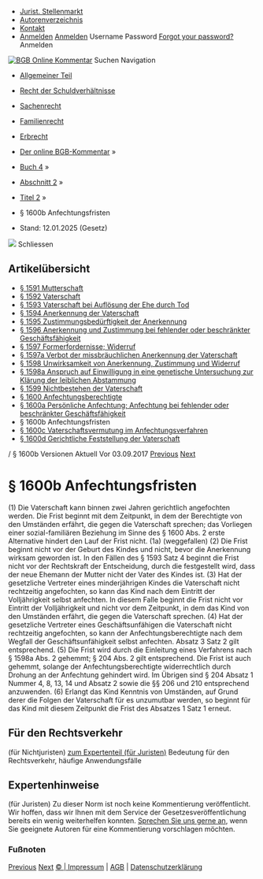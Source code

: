   * [Jurist. Stellenmarkt](https://bgb.kommentar.de/Buch-4/Abschnitt-2/Titel-2/</job-board> "Jurist. Stellenmarkt")
  * [Autorenverzeichnis](https://bgb.kommentar.de/Buch-4/Abschnitt-2/Titel-2/</Autorenverzeichnis> "Autorenverzeichnis")
  * [Kontakt](https://bgb.kommentar.de/Buch-4/Abschnitt-2/Titel-2/</Kontakt>)
  * [Anmelden](https://bgb.kommentar.de/Buch-4/Abschnitt-2/Titel-2/<#login> "show login form") [Anmelden](https://bgb.kommentar.de/Buch-4/Abschnitt-2/Titel-2/<#> "hide login form") Username Password
[Forgot your password?](https://bgb.kommentar.de/Buch-4/Abschnitt-2/Titel-2/</user/forgotpassword>) Anmelden 


[![BGB Online Kommentar](https://bgb.kommentar.de/extension/bgb/design/bgb/images/logo.png)](https://bgb.kommentar.de/Buch-4/Abschnitt-2/Titel-2/</> "BGB Online Kommentar")
Suchen
Navigation
  * [Allgemeiner Teil](https://bgb.kommentar.de/Buch-4/Abschnitt-2/Titel-2/</Buch-1>)
  * [Recht der Schuldverhältnisse](https://bgb.kommentar.de/Buch-4/Abschnitt-2/Titel-2/</Buch-2>)
  * [Sachenrecht](https://bgb.kommentar.de/Buch-4/Abschnitt-2/Titel-2/</Buch-3>)
  * [Familienrecht](https://bgb.kommentar.de/Buch-4/Abschnitt-2/Titel-2/</Buch-4>)
  * [Erbrecht](https://bgb.kommentar.de/Buch-4/Abschnitt-2/Titel-2/</Buch-5>)


  * [Der online BGB-Kommentar](https://bgb.kommentar.de/Buch-4/Abschnitt-2/Titel-2/</>) »
  * [Buch 4](https://bgb.kommentar.de/Buch-4/Abschnitt-2/Titel-2/</Buch-4>) »
  * [Abschnitt 2](https://bgb.kommentar.de/Buch-4/Abschnitt-2/Titel-2/</Buch-4/Abschnitt-2>) »
  * [Titel 2](https://bgb.kommentar.de/Buch-4/Abschnitt-2/Titel-2/</Buch-4/Abschnitt-2/Titel-2>) »
  * § 1600b Anfechtungsfristen 
  * Stand: 12.01.2025 (Gesetz) 


![](https://vg01.met.vgwort.de/na/1c9909529ead4f509072c06d9081a7d5)
Schliessen 
## Artikelübersicht
  * [ § 1591 Mutterschaft ](https://bgb.kommentar.de/Buch-4/Abschnitt-2/Titel-2/</Buch-4/Abschnitt-2/Titel-2/Mutterschaft>)
  * [ § 1592 Vaterschaft ](https://bgb.kommentar.de/Buch-4/Abschnitt-2/Titel-2/</Buch-4/Abschnitt-2/Titel-2/Vaterschaft>)
  * [ § 1593 Vaterschaft bei Auflösung der Ehe durch Tod ](https://bgb.kommentar.de/Buch-4/Abschnitt-2/Titel-2/</Buch-4/Abschnitt-2/Titel-2/Vaterschaft-bei-Aufloesung-der-Ehe-durch-Tod>)
  * [ § 1594 Anerkennung der Vaterschaft ](https://bgb.kommentar.de/Buch-4/Abschnitt-2/Titel-2/</Buch-4/Abschnitt-2/Titel-2/Anerkennung-der-Vaterschaft>)
  * [ § 1595 Zustimmungsbedürftigkeit der Anerkennung ](https://bgb.kommentar.de/Buch-4/Abschnitt-2/Titel-2/</Buch-4/Abschnitt-2/Titel-2/Zustimmungsbeduerftigkeit-der-Anerkennung>)
  * [ § 1596 Anerkennung und Zustimmung bei fehlender oder beschränkter Geschäftsfähigkeit ](https://bgb.kommentar.de/Buch-4/Abschnitt-2/Titel-2/</Buch-4/Abschnitt-2/Titel-2/Anerkennung-und-Zustimmung-bei-fehlender-oder-beschraenkter-Geschaeftsfaehigkeit>)
  * [ § 1597 Formerfordernisse; Widerruf ](https://bgb.kommentar.de/Buch-4/Abschnitt-2/Titel-2/</Buch-4/Abschnitt-2/Titel-2/Formerfordernisse-Widerruf>)
  * [ § 1597a Verbot der missbräuchlichen Anerkennung der Vaterschaft ](https://bgb.kommentar.de/Buch-4/Abschnitt-2/Titel-2/</Buch-4/Abschnitt-2/Titel-2/Verbot-der-missbraeuchlichen-Anerkennung-der-Vaterschaft>)
  * [ § 1598 Unwirksamkeit von Anerkennung, Zustimmung und Widerruf ](https://bgb.kommentar.de/Buch-4/Abschnitt-2/Titel-2/</Buch-4/Abschnitt-2/Titel-2/Unwirksamkeit-von-Anerkennung-Zustimmung-und-Widerruf>)
  * [ § 1598a Anspruch auf Einwilligung in eine genetische Untersuchung zur Klärung der leiblichen Abstammung ](https://bgb.kommentar.de/Buch-4/Abschnitt-2/Titel-2/</Buch-4/Abschnitt-2/Titel-2/Anspruch-auf-Einwilligung-in-eine-genetische-Untersuchung-zur-Klaerung-der-leiblichen-Abstammung>)
  * [ § 1599 Nichtbestehen der Vaterschaft ](https://bgb.kommentar.de/Buch-4/Abschnitt-2/Titel-2/</Buch-4/Abschnitt-2/Titel-2/Nichtbestehen-der-Vaterschaft>)
  * [ § 1600 Anfechtungsberechtigte ](https://bgb.kommentar.de/Buch-4/Abschnitt-2/Titel-2/</Buch-4/Abschnitt-2/Titel-2/Anfechtungsberechtigte>)
  * [ § 1600a Persönliche Anfechtung; Anfechtung bei fehlender oder beschränkter Geschäftsfähigkeit ](https://bgb.kommentar.de/Buch-4/Abschnitt-2/Titel-2/</Buch-4/Abschnitt-2/Titel-2/Persoenliche-Anfechtung-Anfechtung-bei-fehlender-oder-beschraenkter-Geschaeftsfaehigkeit>)
  * § 1600b Anfechtungsfristen 
  * [ § 1600c Vaterschaftsvermutung im Anfechtungsverfahren ](https://bgb.kommentar.de/Buch-4/Abschnitt-2/Titel-2/</Buch-4/Abschnitt-2/Titel-2/Vaterschaftsvermutung-im-Anfechtungsverfahren>)
  * [ § 1600d Gerichtliche Feststellung der Vaterschaft ](https://bgb.kommentar.de/Buch-4/Abschnitt-2/Titel-2/</Buch-4/Abschnitt-2/Titel-2/Gerichtliche-Feststellung-der-Vaterschaft>)


/ § 1600b 
Versionen  Aktuell Vor 03.09.2017
[Previous](https://bgb.kommentar.de/Buch-4/Abschnitt-2/Titel-2/</Buch-4/Abschnitt-2/Titel-2/Persoenliche-Anfechtung-Anfechtung-bei-fehlender-oder-beschraenkter-Geschaeftsfaehigkeit> "§ 1600a Persönliche Anfechtung; Anfechtung bei fehlender oder beschränkter
Geschäftsfähigkeit") [Next](https://bgb.kommentar.de/Buch-4/Abschnitt-2/Titel-2/</Buch-4/Abschnitt-2/Titel-2/Vaterschaftsvermutung-im-Anfechtungsverfahren> "§ 1600c Vaterschaftsvermutung im Anfechtungsverfahren")
# § 1600b Anfechtungsfristen
(1) Die Vaterschaft kann binnen zwei Jahren gerichtlich angefochten werden. Die Frist beginnt mit dem Zeitpunkt, in dem der Berechtigte von den Umständen erfährt, die gegen die Vaterschaft sprechen; das Vorliegen einer sozial-familiären Beziehung im Sinne des § 1600 Abs. 2 erste Alternative hindert den Lauf der Frist nicht.
(1a) (weggefallen)
(2) Die Frist beginnt nicht vor der Geburt des Kindes und nicht, bevor die Anerkennung wirksam geworden ist. In den Fällen des § 1593 Satz 4 beginnt die Frist nicht vor der Rechtskraft der Entscheidung, durch die festgestellt wird, dass der neue Ehemann der Mutter nicht der Vater des Kindes ist.
(3) Hat der gesetzliche Vertreter eines minderjährigen Kindes die Vaterschaft nicht rechtzeitig angefochten, so kann das Kind nach dem Eintritt der Volljährigkeit selbst anfechten. In diesem Falle beginnt die Frist nicht vor Eintritt der Volljährigkeit und nicht vor dem Zeitpunkt, in dem das Kind von den Umständen erfährt, die gegen die Vaterschaft sprechen.
(4) Hat der gesetzliche Vertreter eines Geschäftsunfähigen die Vaterschaft nicht rechtzeitig angefochten, so kann der Anfechtungsberechtigte nach dem Wegfall der Geschäftsunfähigkeit selbst anfechten. Absatz 3 Satz 2 gilt entsprechend.
(5) Die Frist wird durch die Einleitung eines Verfahrens nach § 1598a Abs. 2 gehemmt; § 204 Abs. 2 gilt entsprechend. Die Frist ist auch gehemmt, solange der Anfechtungsberechtigte widerrechtlich durch Drohung an der Anfechtung gehindert wird. Im Übrigen sind § 204 Absatz 1 Nummer 4, 8, 13, 14 und Absatz 2 sowie die §§ 206 und 210 entsprechend anzuwenden.
(6) Erlangt das Kind Kenntnis von Umständen, auf Grund derer die Folgen der Vaterschaft für es unzumutbar werden, so beginnt für das Kind mit diesem Zeitpunkt die Frist des Absatzes 1 Satz 1 erneut.
## Für den Rechtsverkehr 
(für Nichtjuristen)
[zum Expertenteil (für Juristen)](https://bgb.kommentar.de/Buch-4/Abschnitt-2/Titel-2/<#expertenhinweise>)
Bedeutung für den Rechtsverkehr, häufige Anwendungsfälle
## Expertenhinweise
(für Juristen)
Zu dieser Norm ist noch keine Kommentierung veröffentlicht. Wir hoffen, dass wir Ihnen mit dem Service der Gesetzesveröffentlichung bereits ein wenig weiterhelfen konnten. [Sprechen Sie uns gerne an](https://bgb.kommentar.de/Buch-4/Abschnitt-2/Titel-2/</Kontakt>), wenn Sie geeignete Autoren für eine Kommentierung vorschlagen möchten. 
### Fußnoten
[Previous](https://bgb.kommentar.de/Buch-4/Abschnitt-2/Titel-2/</Buch-4/Abschnitt-2/Titel-2/Persoenliche-Anfechtung-Anfechtung-bei-fehlender-oder-beschraenkter-Geschaeftsfaehigkeit> "§ 1600a Persönliche Anfechtung; Anfechtung bei fehlender oder beschränkter
Geschäftsfähigkeit") [Next](https://bgb.kommentar.de/Buch-4/Abschnitt-2/Titel-2/</Buch-4/Abschnitt-2/Titel-2/Vaterschaftsvermutung-im-Anfechtungsverfahren> "§ 1600c Vaterschaftsvermutung im Anfechtungsverfahren")
[© | Impressum](https://bgb.kommentar.de/Buch-4/Abschnitt-2/Titel-2/</Kontakt>) | [AGB](https://bgb.kommentar.de/Buch-4/Abschnitt-2/Titel-2/</AGB>) | [Datenschutzerklärung](https://bgb.kommentar.de/Buch-4/Abschnitt-2/Titel-2/</Datenschutzerklaerung-fuer-Leser>)
